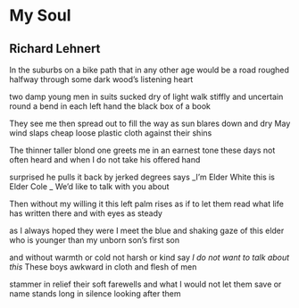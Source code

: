 # My Soul
## Richard Lehnert
In the suburbs on a bike path that in
any other age would be a road roughed
halfway through some dark wood’s listening heart

two damp young men in suits sucked dry of light
walk stiffly and uncertain round a bend
in each left hand the black box of a book

They see me then spread out to fill the way
as sun blares down and dry May wind slaps
cheap loose plastic cloth against their shins

The thinner taller blond one greets me in
an earnest tone these days not often heard
and when I do not take his offered hand

surprised he pulls it back by jerked degrees
says _I’m Elder White this is Elder Cole
_
We’d like to talk with you about

Then without my willing it this left palm
rises as if to let them read what life
has written there and with eyes as steady

as I always hoped they were I meet the
blue and shaking gaze of this elder who
is younger than my unborn son’s first son

and without warmth or cold not harsh or kind
say _I do not want to talk about this_
These boys awkward in cloth and flesh of men

stammer in relief their soft farewells
and what I would not let them save or name
stands long in silence looking after them
